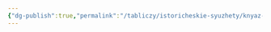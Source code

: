 ```yaml
---
{"dg-publish":true,"permalink":"/tabliczy/istoricheskie-syuzhety/knyaz-menshikov/","dgPassFrontmatter":true}
---
```



